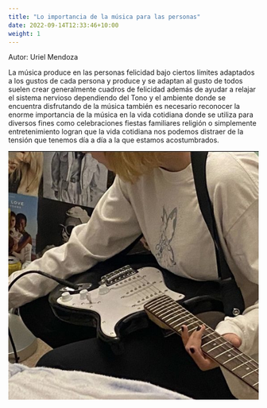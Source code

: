 ```yaml
---
title: "Lo importancia de la música para las personas"
date: 2022-09-14T12:33:46+10:00
weight: 1
---
```

Autor: Uriel Mendoza

La música produce en las personas felicidad bajo ciertos límites adaptados a los gustos de cada persona y produce y se adaptan al gusto de todos suelen crear generalmente cuadros de felicidad además de ayudar a relajar el sistema nervioso dependiendo del Tono y el ambiente donde se encuentra disfrutando de la música también es necesario reconocer la enorme importancia de la música en la vida cotidiana donde se utiliza para diversos fines como celebraciones fiestas familiares religión o simplemente entretenimiento logran que la vida cotidiana nos podemos distraer de la tensión que tenemos día a día a la que estamos acostumbrados.

![Accounting Services](/images/ImgeAlondra/Imagen3.jpeg)
